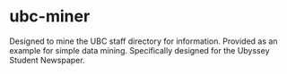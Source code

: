 ubc-miner
=========

Designed to mine the UBC staff directory for information.
Provided as an example for simple data mining. 
Specifically designed for the Ubyssey Student Newspaper.
